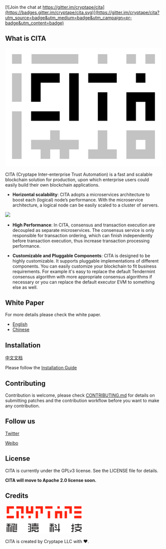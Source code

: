 [![Join the chat at https://gitter.im/cryptape/cita](https://badges.gitter.im/cryptape/cita.svg)](https://gitter.im/cryptape/cita?utm_source=badge&utm_medium=badge&utm_campaign=pr-badge&utm_content=badge)

## What is CITA
![](https://github.com/cryptape/assets/blob/master/CITA-logo.png?raw=true)

CITA (Cryptape Inter-enterprise Trust Automation) is a fast and scalable blockchain solution for production, upon which enterprise users could easily build their own blockchain applications.

- **Horizontal scalability**: CITA adopts a microservices architecture to boost each (logical) node’s performance.
With the microservice architecture, a logical node can be easily scaled to a cluster of servers.

![](https://github.com/cryptape/cita-whitepaper/blob/master/en/architecture.png?raw=true)

- **High Performance**: In CITA, consensus and transaction execution are decoupled as separate microservices. The consensus service is only responsible for transaction ordering, which can finish independently before transaction execution, thus increase transaction processing performance.

- **Customizable and Pluggable Components**: CITA is designed to be highly customizable. It supports pluggable implementations of different components. You can easily customize your blockchain to fit business requirements. For example it's easy to replace the default Tendermint consensus algorithm with more appropriate consensus algorithms if necessary or you can replace the default executor EVM to something else as well.

## White Paper

For more details please check the white paper.

- [English](https://github.com/cryptape/cita-whitepaper/blob/master/en/technical-whitepaper.md)
- [Chinese](https://github.com/cryptape/cita-whitepaper/blob/master/zh/technical-whitepaper.md)

## Installation

[中文文档](http://cita.readthedocs.io/zh_CN/latest/)

Please follow the [Installation Guide](https://github.com/cryptape/cita/wiki/Installation)

## Contributing
Contribution is welcome, please check [CONTRIBUTING.md](CONTRIBUTING.md) for details on submitting patches and the contribution workflow before you want to make any contribution.

## Follow us

[Twitter](https://twitter.com/Cryptape)

[Weibo](http://weibo.com/u/6307204864)


## License

CITA is currently under the GPLv3 license. See the LICENSE file for details.

**CITA will move to Apache 2.0 license soon.**

## Credits

<img src="https://github.com/cryptape/assets/blob/master/cryptape-logo-transparency.png?raw=true" width="250">

CITA is created by Cryptape LLC with :heart:.
